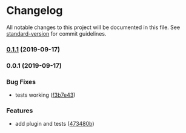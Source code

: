 # Changelog

All notable changes to this project will be documented in this file. See [standard-version](https://github.com/conventional-changelog/standard-version) for commit guidelines.

### [0.1.1](https://github.com/madmod/nuxt-view-select/compare/v0.1.0...v0.1.1) (2019-09-17)

### 0.0.1 (2019-09-17)


### Bug Fixes

* tests working ([f3b7e43](https://github.com/madmod/nuxt-view-select/commit/f3b7e43))


### Features

* add plugin and tests ([473480b](https://github.com/madmod/nuxt-view-select/commit/473480b))
